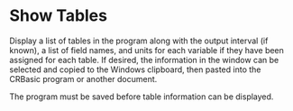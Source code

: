 # Show Tables

Display a list of tables in the program along with the output interval (if known), a list of field names, and units for each variable if they have been assigned for each table. If desired, the information in the window can be selected and copied to the Windows clipboard, then pasted into the CRBasic program or another document.

The program must be saved before table information can be displayed.

